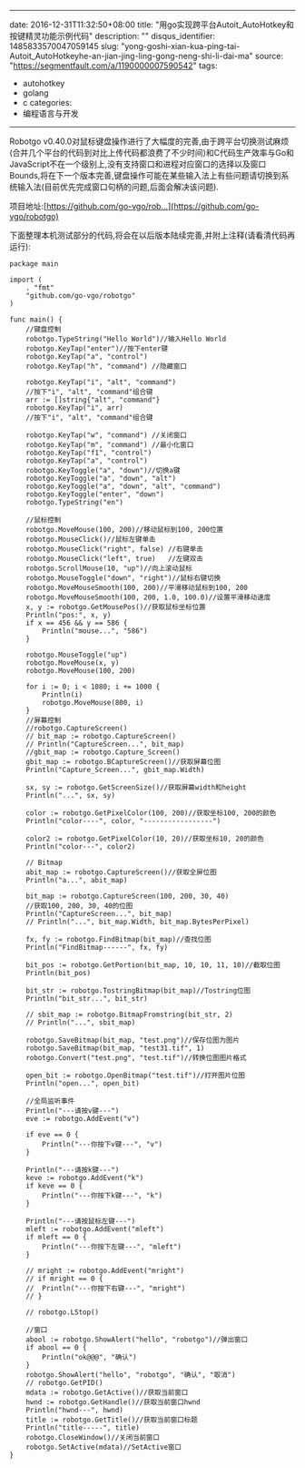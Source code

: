 
---
date: 2016-12-31T11:32:50+08:00
title: "用go实现跨平台Autoit_AutoHotkey和按键精灵功能示例代码"
description: ""
disqus_identifier: 1485833570047059145
slug: "yong-goshi-xian-kua-ping-tai-Autoit_AutoHotkeyhe-an-jian-jing-ling-gong-neng-shi-li-dai-ma"
source: "https://segmentfault.com/a/1190000007590542"
tags: 
- autohotkey 
- golang 
- c 
categories:
- 编程语言与开发
---

Robotgo
v0.40.0对鼠标键盘操作进行了大幅度的完善,由于跨平台切换测试麻烦(合并几个平台的代码到对比上传代码都浪费了不少时间)和C代码生产效率与Go和JavaScript不在一个级别上,没有支持窗口和进程对应窗口的选择以及窗口Bounds,将在下一个版本完善,键盘操作可能在某些输入法上有些问题请切换到系统输入法(目前优先完成窗口句柄的问题,后面会解决该问题).

项目地址:[https://github.com/go-vgo/rob...](https://github.com/go-vgo/robotgo)

下面整理本机测试部分的代码,将会在以后版本陆续完善,并附上注释(请看清代码再运行):

    package main

    import (
        . "fmt"
        "github.com/go-vgo/robotgo"
    )

    func main() {
        //键盘控制
        robotgo.TypeString("Hello World")//输入Hello World
        robotgo.KeyTap("enter")//按下enter键
        robotgo.KeyTap("a", "control")
        robotgo.KeyTap("h", "command") //隐藏窗口

        robotgo.KeyTap("i", "alt", "command")
        //按下"i", "alt", "command"组合键
        arr := []string{"alt", "command"}
        robotgo.KeyTap("i", arr)
        //按下"i", "alt", "command"组合键

        robotgo.KeyTap("w", "command") //关闭窗口
        robotgo.KeyTap("m", "command") //最小化窗口
        robotgo.KeyTap("f1", "control")
        robotgo.KeyTap("a", "control")
        robotgo.KeyToggle("a", "down")//切换a键
        robotgo.KeyToggle("a", "down", "alt")
        robotgo.KeyToggle("a", "down", "alt", "command")
        robotgo.KeyToggle("enter", "down")
        robotgo.TypeString("en")

        //鼠标控制
        robotgo.MoveMouse(100, 200)//移动鼠标到100, 200位置
        robotgo.MouseClick()//鼠标左键单击
        robotgo.MouseClick("right", false) //右键单击
        robotgo.MouseClick("left", true)   //左键双击
        robotgo.ScrollMouse(10, "up")//向上滚动鼠标
        robotgo.MouseToggle("down", "right")//鼠标右键切换
        robotgo.MoveMouseSmooth(100, 200)//平滑移动鼠标到100, 200
        robotgo.MoveMouseSmooth(100, 200, 1.0, 100.0)//设置平滑移动速度
        x, y := robotgo.GetMousePos()//获取鼠标坐标位置
        Println("pos:", x, y)
        if x == 456 && y == 586 {
            Println("mouse...", "586")
        }

        robotgo.MouseToggle("up")
        robotgo.MoveMouse(x, y)
        robotgo.MoveMouse(100, 200)

        for i := 0; i < 1080; i += 1000 {
            Println(i)
            robotgo.MoveMouse(800, i)
        }
        //屏幕控制
        //robotgo.CaptureScreen()
        // bit_map := robotgo.CaptureScreen()
        // Println("CaptureScreen...", bit_map)
        //gbit_map := robotgo.Capture_Screen()
        gbit_map := robotgo.BCaptureScreen()//获取屏幕位图
        Println("Capture_Screen...", gbit_map.Width)

        sx, sy := robotgo.GetScreenSize()//获取屏幕width和height
        Println("...", sx, sy)

        color := robotgo.GetPixelColor(100, 200)//获取坐标100, 200的颜色
        Println("color----", color, "-----------------")

        color2 := robotgo.GetPixelColor(10, 20)//获取坐标10, 20的颜色
        Println("color---", color2)

        // Bitmap
        abit_map := robotgo.CaptureScreen()//获取全屏位图
        Println("a...", abit_map)

        bit_map := robotgo.CaptureScreen(100, 200, 30, 40)
        //获取100, 200, 30, 40的位图
        Println("CaptureScreen...", bit_map)
        // Println("...", bit_map.Width, bit_map.BytesPerPixel)

        fx, fy := robotgo.FindBitmap(bit_map)//查找位图
        Println("FindBitmap------", fx, fy)

        bit_pos := robotgo.GetPortion(bit_map, 10, 10, 11, 10)//截取位图
        Println(bit_pos)

        bit_str := robotgo.TostringBitmap(bit_map)//Tostring位图
        Println("bit_str...", bit_str)

        // sbit_map := robotgo.BitmapFromstring(bit_str, 2)
        // Println("...", sbit_map)

        robotgo.SaveBitmap(bit_map, "test.png")//保存位图为图片
        robotgo.SaveBitmap(bit_map, "test31.tif", 1)
        robotgo.Convert("test.png", "test.tif")//转换位图图片格式

        open_bit := robotgo.OpenBitmap("test.tif")//打开图片位图
        Println("open...", open_bit)

        //全局监听事件
        Println("---请按v键---")
        eve := robotgo.AddEvent("v")

        if eve == 0 {
            Println("---你按下v键---", "v")
        }

        Println("---请按k键---")
        keve := robotgo.AddEvent("k")
        if keve == 0 {
            Println("---你按下k键---", "k")
        }

        Println("---请按鼠标左键---")
        mleft := robotgo.AddEvent("mleft")
        if mleft == 0 {
            Println("---你按下左键---", "mleft")
        }

        // mright := robotgo.AddEvent("mright")
        // if mright == 0 {
        //  Println("---你按下右键---", "mright")
        // }

        // robotgo.LStop()

        //窗口
        abool := robotgo.ShowAlert("hello", "robotgo")//弹出窗口
        if abool == 0 {
            Println("ok@@@", "确认")
        }
        robotgo.ShowAlert("hello", "robotgo", "确认", "取消")
        // robotgo.GetPID()
        mdata := robotgo.GetActive()//获取当前窗口
        hwnd := robotgo.GetHandle()//获取当前窗口hwnd
        Println("hwnd---", hwnd)
        title := robotgo.GetTitle()//获取当前窗口标题
        Println("title-----", title)
        robotgo.CloseWindow()//关闭当前窗口
        robotgo.SetActive(mdata)//SetActive窗口
    }

